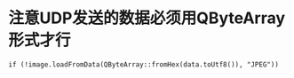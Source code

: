 # 注意UDP发送的数据必须用QByteArray形式才行


```
if (!image.loadFromData(QByteArray::fromHex(data.toUtf8()), "JPEG"))

```